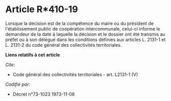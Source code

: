 # Article R*410-19

Lorsque la décision est de la compétence du maire ou du président de l'établissement public de coopération intercommunale,
celui-ci informe le demandeur de la date à laquelle la décision et le dossier ont été transmis au préfet ou à son délégué
dans les conditions définies aux articles L. 2131-1 et L. 2131-2 du code général des collectivités territoriales.

**Liens relatifs à cet article**

_Cite_:

  - Code général des collectivités territoriales - art. L2131-1 (V)

_Codifié par_:

  - Décret n°73-1023 1973-11-08
